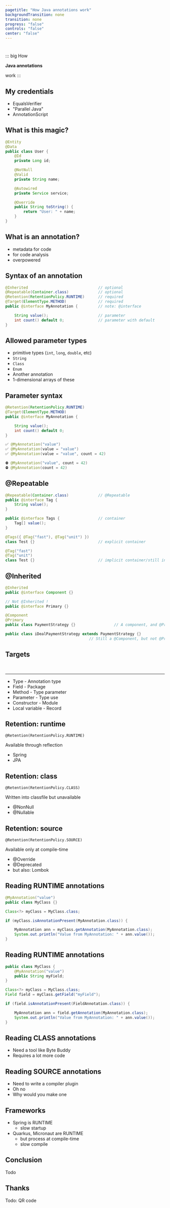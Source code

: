 ```yaml
---
pagetitle: "How Java annotations work"
backgroundTransition: none
transition: none
progress: "false"
controls: "false"
center: "false"
---
```


#

::: big
How

**Java annotations**

work
:::

## My credentials

- EqualsVerifier
- "Parallel Java"
- AnnotationScript

## What is this magic?

```java
@Entity
@Data
public class User {
    @Id
    private Long id;

    @NotNull
    @Valid
    private String name;

    @Autowired
    private Service service;

    @Override
    public String toString() {
        return "User: " + name;
    }
}
```

## What is an annotation?

- metadata for code
- for code analysis
- overpowered

## Syntax of an annotation

```java
@Inherited                               // optional
@Repeatable(Container.class)             // optional
@Retention(RetentionPolicy.RUNTIME)      // required
@Target(ElementType.METHOD)              // required
public @interface MyAnnotation {         // note: @interface

    String value();                      // parameter
    int count() default 0;               // parameter with default
}
```

## Allowed parameter types

- primitive types (`int`, `long`, `double`, etc)
- `String`
- `Class`
- `Enum`
- Another annotation
- 1-dimensional arrays of these

## Parameter syntax

```java
@Retention(RetentionPolicy.RUNTIME)
@Target(ElementType.METHOD)
public @interface MyAnnotation {

    String value();
    int count() default 0;
}
```

```java
✅ @MyAnnotation("value")
✅ @MyAnnotation(value = "value")
✅ @MyAnnotation(value = "value", count = 42)

⛔ @MyAnnotation("value", count = 42)
⛔ @MyAnnotation(count = 42)
```

## @Repeatable

```java
@Repeatable(Container.class)             // @Repeatable
public @interface Tag {
    String value();
}

public @interface Tags {                 // container
    Tag[] value();
}
```

```java
@Tags({ @Tag("fast"), @Tag("unit") })
class Test {}                            // explicit container
```

```java
@Tag("fast")
@Tag("unit")
class Test {}                            // implicit container/still in Tags
```

## @Inherited

```java
@Inherited
public @interface Component {}

// Not @Inherited !
public @interface Primary {}
```

```java
@Component
@Primary
public class PaymentStrategy {}                 // A component, and @Primary

public class iDealPaymentStrategy extends PaymentStrategy {}
                                     // Still a @Component, but not @Primary
```

## Targets

&nbsp;            &nbsp;
----------------  -----------------
- Type            - Annotation type
- Field           - Package
- Method          - Type parameter
- Parameter       - Type use
- Constructor     - Module
- Local variable  - Record

## Retention: runtime

`@Retention(RetentionPolicy.RUNTIME)`

Available through reflection

- Spring
- JPA

## Retention: class

`@Retention(RetentionPolicy.CLASS)`

Written into classfile but unavailable

- @NonNull
- @Nullable

## Retention: source

`@Retention(RetentionPolicy.SOURCE)`

Available only at compile-time

- @Override
- @Deprecated
- but also: Lombok

## Reading RUNTIME annotations

```java
@MyAnnotation("value")
public class MyClass {}
```

```java
Class<?> myClass = MyClass.class;

if (myClass.isAnnotationPresent(MyAnnotation.class)) {

    MyAnnotation ann = myClass.getAnnotation(MyAnnotation.class);
    System.out.println("Value from MyAnnotation: " + ann.value());
}
```

## Reading RUNTIME annotations

```java
public class MyClass {
    @MyAnnotation("value")
    public String myField;
}
```

```java
Class<?> myClass = MyClass.class;
Field field = myClass.getField("myField");

if (field.isAnnotationPresent(FieldAnnotation.class)) {

    MyAnnotation ann = field.getAnnotation(MyAnnotation.class);
    System.out.println("Value from MyAnnotation: " + ann.value());
}
```

## Reading CLASS annotations

- Need a tool like Byte Buddy
- Requires a lot more code

## Reading SOURCE annotations

- Need to write a compiler plugin
- Oh no
- Why would you make one

## Frameworks

- Spring is RUNTIME
  - slow startup
- Quarkus, Micronaut are RUNTIME
  - but process at compile-time
  - slow compile

## Conclusion

Todo

## Thanks

Todo: QR code
